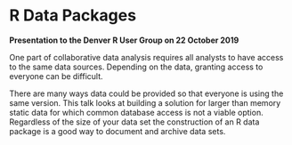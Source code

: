 # R Data Packages

**Presentation to the Denver R User Group on 22 October 2019**

One part of collaborative data analysis requires all analysts to have access to the
same data sources.  Depending on the data, granting access to everyone can be
difficult.

There are many ways data could be provided so that everyone is using the same
version.  This talk looks at building a solution for larger than memory static
data for which common database access is not a viable option.  Regardless of the
size of your data set the construction of an R data package is a good way to
document and archive data sets.

